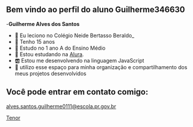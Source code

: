 ## Bem vindo ao perfil do aluno Guilherme346630

-**Guilherme Alves dos Santos**
- 📘 Eu leciono no Colégio Neide Bertasso Beraldo_
- 🥇 Tenho 15 anos
- 📖 Estudo no 1 ano A do Ensino Médio
- 📑 Estou estudando na [Alura](https:www.alura.com.br).
- 🆎 Estou me desenvolvendo na linguagem JavaScript
- 🎱 utilizo esse espaço para minha organização e compartilhamento dos meus projetos desenvolvidos


## Você pode entrar em contato comigo:
  alves.santos.guilherme0111@escola.pr.gov.br

[Tenor](https://tenor.com/pt-BR/view/thank-you-thanks-thank-you-thank-you-thank-you-very-much-thank-you-so-much-gif-20460934)
